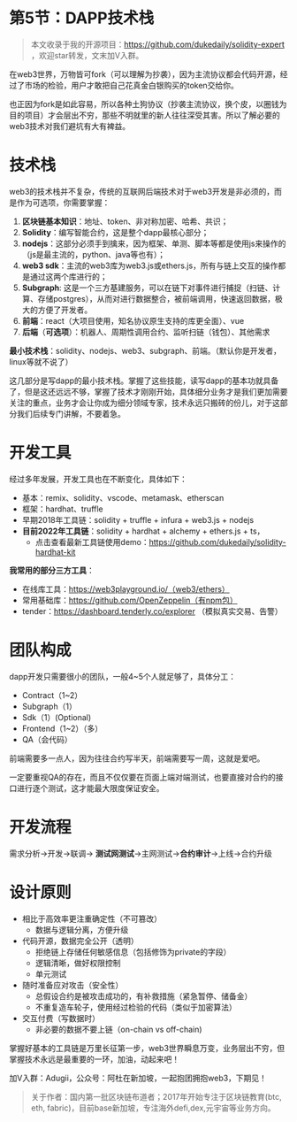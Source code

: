 # 第5节：DAPP技术栈

> 本文收录于我的开源项目：https://github.com/dukedaily/solidity-expert ，欢迎star转发，文末加V入群。

在web3世界，万物皆可fork（可以理解为抄袭），因为主流协议都会代码开源，经过了市场的检验，用户才敢把自己花真金白银购买的token交给你。

也正因为fork是如此容易，所以各种土狗协议（抄袭主流协议，换个皮，以圈钱为目的项目）才会层出不穷，那些不明就里的新人往往深受其害。所以了解必要的web3技术对我们避坑有大有裨益。



# 技术栈

web3的技术栈并不复杂，传统的互联网后端技术对于web3开发是非必须的，而是作为可选项，你需要掌握：

1. **区块链基本知识**：地址、token、非对称加密、哈希、共识；
2. **Solidity**：编写智能合约，这是整个dapp最核心部分；
3. **nodejs**：这部分必须手到擒来，因为框架、单测、脚本等都是使用js来操作的（js是最主流的，python、java等也有）；
4. **web3 sdk**：主流的web3库为web3.js或ethers.js，所有与链上交互的操作都是通过这两个库进行的；
5. **Subgraph**: 这是一个三方基建服务，可以在链下对事件进行捕捉（扫链、计算、存储postgres），从而对进行数据整合，被前端调用，快速返回数据，极大的方便了开发者。
6. **前端**：react（大项目使用，知名协议原生支持的库更全面）、vue
7. **后端**（**可选项**）：机器人、周期性调用合约、监听扫链（钱包）、其他需求



**最小技术栈**：solidity、nodejs、web3、subgraph、前端。（默认你是开发者，linux等就不说了）

这几部分是写dapp的最小技术栈。掌握了这些技能，读写dapp的基本功就具备了，但是这还远远不够，掌握了技术才刚刚开始，具体细分业务才是我们更加需要关注的重点，业务才会让你成为细分领域专家，技术永远只搬砖的份儿，对于这部分我们后续专门讲解，不要着急。



# 开发工具

经过多年发展，开发工具也在不断变化，具体如下：

- 基本：remix、solidity、vscode、metamask、etherscan
- 框架：hardhat、truffle
- 早期2018年工具链：solidity + truffle + infura + web3.js + nodejs
- **目前2022年工具链**：solidity + hardhat + alchemy + ethers.js + ts，
  - 点击查看最新工具链使用demo：https://github.com/dukedaily/solidity-hardhat-kit



**我常用的部分三方工具**：

- 在线库工具：https://web3playground.io/（web3/ethers）
- 常用基础库：https://github.com/OpenZeppelin（有npm包）
- tender：https://dashboard.tenderly.co/explorer （模拟真实交易、告警）



# 团队构成

dapp开发只需要很小的团队，一般4~5个人就足够了，具体分工：

- Contract（1~2）
- Subgraph（1）
- Sdk（1）(Optional)
- Frontend（1~2）（多）
- QA（会代码）



前端需要多一点人，因为往往合约写半天，前端需要写一周，这就是爱吧。

一定要重视QA的存在，而且不仅仅要在页面上端对端测试，也要直接对合约的接口进行逐个测试，这才能最大限度保证安全。



# 开发流程

需求分析->开发->联调-> **测试网测试**->主网测试->**合约审计**->上线->合约升级



# 设计原则

- 相比于高效率更注重确定性（不可篡改）
  - 数据与逻辑分离，方便升级
- 代码开源，数据完全公开（透明）
  - 拒绝链上存储任何敏感信息（包括修饰为private的字段）
  - 逻辑清晰，做好权限控制
  - 单元测试
- 随时准备应对攻击（安全性）
  - 总假设合约是被攻击成功的，有补救措施（紧急暂停、储备金）
  - 不重复造车轮子，使用经过检验的代码（类似于加密算法）
- 交互付费（写数据时）
  - 非必要的数据不要上链（on-chain vs off-chain)



掌握好基本的工具链是万里长征第一步，web3世界瞬息万变，业务层出不穷，但掌握技术永远是最重要的一环，加油，动起来吧！



加V入群：Adugii，公众号：阿杜在新加坡，一起抱团拥抱web3，下期见！



> 关于作者：国内第一批区块链布道者；2017年开始专注于区块链教育(btc, eth, fabric)，目前base新加坡，专注海外defi,dex,元宇宙等业务方向。
